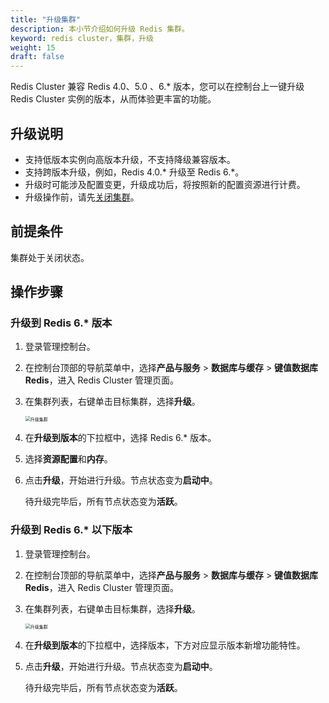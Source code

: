```yaml
---
title: "升级集群"
description: 本小节介绍如何升级 Redis 集群。 
keyword: redis cluster，集群，升级
weight: 15
draft: false
---
```


Redis Cluster 兼容 Redis 4.0、5.0 、6.* 版本，您可以在控制台上一键升级 Redis Cluster 实例的版本，从而体验更丰富的功能。

##  升级说明

- 支持低版本实例向高版本升级，不支持降级兼容版本。
- 支持跨版本升级，例如，Redis 4.0.* 升级至 Redis 6.*。
- 升级时可能涉及配置变更，升级成功后，将按照新的配置资源进行计费。
- 升级操作前，请先[关闭集群](/database/redis_cluster/manual/mgeinstance/startstop/#关闭集群)。

## 前提条件

集群处于关闭状态。

## 操作步骤

### 升级到 Redis 6.* 版本

1. 登录管理控制台。

2. 在控制台顶部的导航菜单中，选择**产品与服务** > **数据库与缓存** > **键值数据库 Redis**，进入 Redis Cluster 管理页面。

3. 在集群列表，右键单击目标集群，选择**升级**。

   <img src="../../_images/upgradeto_redis6.png" alt="升级集群" style="zoom:50%;" />

4. 在**升级到版本**的下拉框中，选择 Redis 6.* 版本。

5. 选择**资源配置**和**内存**。

6. 点击**升级**，开始进行升级。节点状态变为**启动中**。

   待升级完毕后，所有节点状态变为**活跃**。

### 升级到 Redis 6.* 以下版本

1. 登录管理控制台。

2. 在控制台顶部的导航菜单中，选择**产品与服务** > **数据库与缓存** > **键值数据库 Redis**，进入 Redis Cluster 管理页面。

3. 在集群列表，右键单击目标集群，选择**升级**。

   <img src="../../_images/upgradeto_redis5.0.png" alt="升级集群" style="zoom:50%;" />

4. 在**升级到版本**的下拉框中，选择版本，下方对应显示版本新增功能特性。

5. 点击**升级**，开始进行升级。节点状态变为**启动中**。

   待升级完毕后，所有节点状态变为**活跃**。

